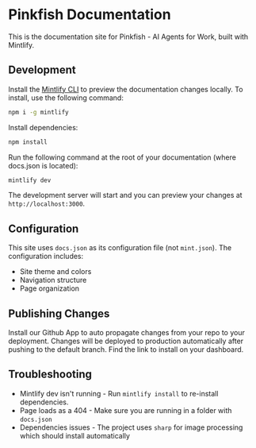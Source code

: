 # Pinkfish Documentation

This is the documentation site for Pinkfish - AI Agents for Work, built with Mintlify.

## Development

Install the [Mintlify CLI](https://www.npmjs.com/package/mintlify) to preview the documentation changes locally. To install, use the following command:

```bash
npm i -g mintlify
```

Install dependencies:

```bash
npm install
```

Run the following command at the root of your documentation (where docs.json is located):

```bash
mintlify dev
```

The development server will start and you can preview your changes at `http://localhost:3000`.

## Configuration

This site uses `docs.json` as its configuration file (not `mint.json`). The configuration includes:
- Site theme and colors
- Navigation structure
- Page organization

## Publishing Changes

Install our Github App to auto propagate changes from your repo to your deployment. Changes will be deployed to production automatically after pushing to the default branch. Find the link to install on your dashboard.

## Troubleshooting

- Mintlify dev isn't running - Run `mintlify install` to re-install dependencies.
- Page loads as a 404 - Make sure you are running in a folder with `docs.json`
- Dependencies issues - The project uses `sharp` for image processing which should install automatically
